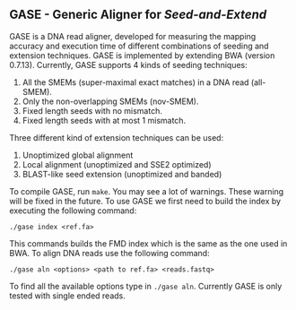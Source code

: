 GASE - Generic Aligner for *Seed-and-Extend*
-----------------------------------------
GASE is a DNA read aligner, developed for measuring the mapping accuracy and execution time of different combinations of seeding and extension techniques. GASE is implemented by extending BWA (version 0.7.13). Currently, GASE supports 4 kinds of seeding techniques:

1. All the SMEMs (super-maximal exact matches) in a DNA read (all-SMEM). 
2. Only the non-overlapping SMEMs (nov-SMEM). 
3. Fixed length seeds with no mismatch.
4. Fixed length seeds with at most 1 mismatch. 

Three different kind of extension techniques can be used:

1. Unoptimized global alignment
2. Local alignment (unoptimized and SSE2 optimized)
3. BLAST-like seed extension (unoptimized and banded)

To compile GASE, run `make`. You may see a lot of warnings. These warning will be fixed in the future. To use GASE we first need to build the index by executing the following command:

`./gase index <ref.fa>`

This commands builds the FMD index which is the same as the one used in BWA. To align DNA reads use the following command:

`./gase aln <options> <path to ref.fa> <reads.fastq>`

To find all the available options type in `./gase aln`. Currently GASE is only tested with single ended reads. 
